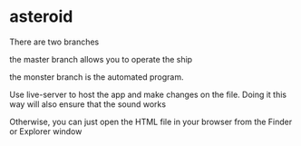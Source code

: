 # asteroid
There are two branches

the master branch allows you to operate the ship

the monster branch is the automated program.

Use live-server to host the app and make changes on the file. Doing it this way will also ensure 
that the sound works

Otherwise, you can just open the HTML file in your browser from the Finder or Explorer window
